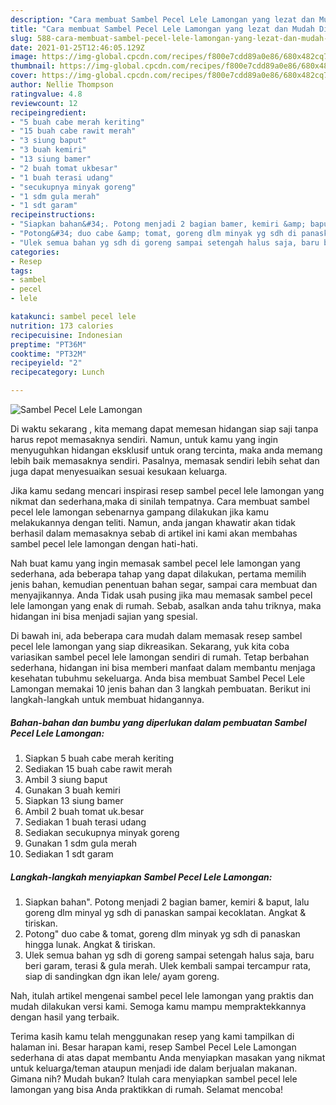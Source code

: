 ```yaml
---
description: "Cara membuat Sambel Pecel Lele Lamongan yang lezat dan Mudah Dibuat"
title: "Cara membuat Sambel Pecel Lele Lamongan yang lezat dan Mudah Dibuat"
slug: 588-cara-membuat-sambel-pecel-lele-lamongan-yang-lezat-dan-mudah-dibuat
date: 2021-01-25T12:46:05.129Z
image: https://img-global.cpcdn.com/recipes/f800e7cdd89a0e86/680x482cq70/sambel-pecel-lele-lamongan-foto-resep-utama.jpg
thumbnail: https://img-global.cpcdn.com/recipes/f800e7cdd89a0e86/680x482cq70/sambel-pecel-lele-lamongan-foto-resep-utama.jpg
cover: https://img-global.cpcdn.com/recipes/f800e7cdd89a0e86/680x482cq70/sambel-pecel-lele-lamongan-foto-resep-utama.jpg
author: Nellie Thompson
ratingvalue: 4.8
reviewcount: 12
recipeingredient:
- "5 buah cabe merah keriting"
- "15 buah cabe rawit merah"
- "3 siung baput"
- "3 buah kemiri"
- "13 siung bamer"
- "2 buah tomat ukbesar"
- "1 buah terasi udang"
- "secukupnya minyak goreng"
- "1 sdm gula merah"
- "1 sdt garam"
recipeinstructions:
- "Siapkan bahan&#34;. Potong menjadi 2 bagian bamer, kemiri &amp; baput, lalu goreng dlm minyal yg sdh di panaskan sampai kecoklatan. Angkat &amp; tiriskan."
- "Potong&#34; duo cabe &amp; tomat, goreng dlm minyak yg sdh di panaskan hingga lunak. Angkat &amp; tiriskan."
- "Ulek semua bahan yg sdh di goreng sampai setengah halus saja, baru beri garam, terasi &amp; gula merah. Ulek kembali sampai tercampur rata, siap di sandingkan dgn ikan lele/ ayam goreng."
categories:
- Resep
tags:
- sambel
- pecel
- lele

katakunci: sambel pecel lele 
nutrition: 173 calories
recipecuisine: Indonesian
preptime: "PT36M"
cooktime: "PT32M"
recipeyield: "2"
recipecategory: Lunch

---
```



![Sambel Pecel Lele Lamongan](https://img-global.cpcdn.com/recipes/f800e7cdd89a0e86/680x482cq70/sambel-pecel-lele-lamongan-foto-resep-utama.jpg)

Di waktu  sekarang , kita memang dapat memesan hidangan siap saji tanpa harus repot memasaknya sendiri. Namun, untuk kamu yang ingin menyuguhkan hidangan eksklusif untuk orang tercinta, maka anda memang lebih baik memasaknya sendiri. Pasalnya, memasak sendiri lebih sehat dan juga dapat menyesuaikan sesuai kesukaan keluarga.

Jika kamu sedang mencari inspirasi resep sambel pecel lele lamongan yang nikmat dan sederhana,maka di sinilah tempatnya. Cara membuat sambel pecel lele lamongan  sebenarnya gampang dilakukan jika kamu melakukannya dengan teliti. Namun, anda jangan khawatir akan tidak berhasil dalam memasaknya 
sebab di artikel ini kami akan membahas sambel pecel lele lamongan dengan hati-hati.  



Nah buat kamu yang ingin memasak sambel pecel lele lamongan yang sederhana, ada beberapa tahap yang dapat dilakukan, pertama memilih jenis bahan, kemudian penentuan bahan segar, sampai cara membuat dan menyajikannya. Anda Tidak usah pusing jika mau memasak sambel pecel lele lamongan yang enak di rumah. Sebab, asalkan anda  tahu triknya, maka hidangan ini bisa menjadi sajian yang spesial.

Di bawah ini, ada beberapa cara mudah dalam memasak resep sambel pecel lele lamongan yang siap dikreasikan. Sekarang, yuk kita coba variasikan sambel pecel lele lamongan sendiri di rumah. Tetap berbahan sederhana, hidangan ini bisa memberi manfaat dalam membantu menjaga kesehatan tubuhmu sekeluarga. Anda bisa membuat Sambel Pecel Lele Lamongan memakai 10 jenis bahan dan 3 langkah pembuatan. Berikut ini langkah-langkah untuk membuat hidangannya.

<!--inarticleads1-->

##### Bahan-bahan dan bumbu yang diperlukan dalam pembuatan Sambel Pecel Lele Lamongan:

1. Siapkan 5 buah cabe merah keriting
1. Sediakan 15 buah cabe rawit merah
1. Ambil 3 siung baput
1. Gunakan 3 buah kemiri
1. Siapkan 13 siung bamer
1. Ambil 2 buah tomat uk.besar
1. Sediakan 1 buah terasi udang
1. Sediakan secukupnya minyak goreng
1. Gunakan 1 sdm gula merah
1. Sediakan 1 sdt garam




<!--inarticleads2-->

##### Langkah-langkah menyiapkan Sambel Pecel Lele Lamongan:

1. Siapkan bahan&#34;. Potong menjadi 2 bagian bamer, kemiri &amp; baput, lalu goreng dlm minyal yg sdh di panaskan sampai kecoklatan. Angkat &amp; tiriskan.
1. Potong&#34; duo cabe &amp; tomat, goreng dlm minyak yg sdh di panaskan hingga lunak. Angkat &amp; tiriskan.
1. Ulek semua bahan yg sdh di goreng sampai setengah halus saja, baru beri garam, terasi &amp; gula merah. Ulek kembali sampai tercampur rata, siap di sandingkan dgn ikan lele/ ayam goreng.




Nah, itulah artikel mengenai  sambel pecel lele lamongan  yang praktis dan mudah dilakukan versi kami. Semoga kamu mampu mempraktekkannya dengan hasil yang terbaik. 

Terima kasih kamu telah menggunakan resep yang kami tampilkan di halaman ini. Besar harapan kami, resep  Sambel Pecel Lele Lamongan sederhana di atas dapat membantu Anda menyiapkan masakan yang nikmat untuk keluarga/teman ataupun menjadi ide dalam berjualan makanan. Gimana nih? Mudah bukan? Itulah cara menyiapkan sambel pecel lele lamongan yang bisa Anda praktikkan di rumah. Selamat mencoba!


